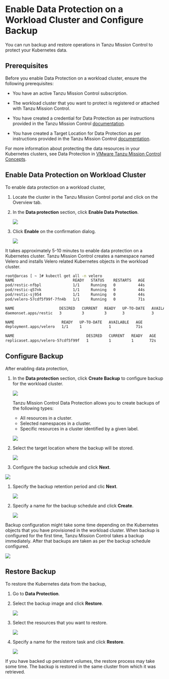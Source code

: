 # Enable Data Protection on a Workload Cluster and Configure Backup

You can run backup and restore operations in Tanzu Mission Control to protect your Kubernetes data.

## Prerequisites
Before you enable Data Protection on a workload cluster, ensure the following prerequisites:

- You have an active Tanzu Mission Control subscription.

- The workload cluster that you want to protect is registered or attached with Tanzu Mission Control.

- You have created a credential for Data Protection as per instructions provided in the Tanzu Mission Control [documentation](https://docs.vmware.com/en/VMware-Tanzu-Mission-Control/services/tanzumc-using/GUID-4F349EE4-9C64-4243-84FF-D287F497A3D0.html).

- You have created a Target Location for Data Protection as per instructions provided in the Tanzu Mission Control [documentation](https://docs.vmware.com/en/VMware-Tanzu-Mission-Control/services/tanzumc-using/GUID-867683CE-8AF0-4DC7-9121-81AD507EDB3B.html).

For more information about protecting the data resources in your Kubernetes clusters, see Data Protection in [VMware Tanzu Mission Control Concepts](https://docs.vmware.com/en/VMware-Tanzu-Mission-Control/services/tanzumc-concepts/GUID-C16557BC-EB1B-4414-8E63-28AD92E0CAE5.html).

## Enable Data Protection on Workload Cluster

To enable data protection on a workload cluster, 

1. Locate the cluster in the Tanzu Mission Control portal and click on the Overview tab. 
2. In the **Data protection** section, click **Enable Data Protection**.

    ![](img/tko-data-protection/tko-dp01.png)

3. Click **Enable** on the confirmation dialog.

    ![](img/tko-data-protection/tko-dp02.png)

It takes approximately 5-10 minutes to enable data protection on a Kubernetes cluster. Tanzu Mission Control creates a namespace named Velero and installs Velero related Kubernetes objects in the workload cluster.

```bash
root@arcas [ ~ ]# kubectl get all -n velero
NAME                          READY   STATUS    RESTARTS   AGE
pod/restic-nfbpl              1/1     Running   0          44s
pod/restic-q57nk              1/1     Running   0          44s
pod/restic-sj954              1/1     Running   0          44s
pod/velero-57cdf5f99f-7fn4b   1/1     Running   0          71s

NAME                    DESIRED   CURRENT   READY   UP-TO-DATE   AVAILABLE   NODE SELECTOR   AGE
daemonset.apps/restic   3         3         3       3            3           <none>          45s

NAME                     READY   UP-TO-DATE   AVAILABLE   AGE
deployment.apps/velero   1/1     1            1           71s

NAME                                DESIRED   CURRENT   READY   AGE
replicaset.apps/velero-57cdf5f99f   1         1         1       72s
```

## Configure Backup

After enabling data protection, 

1. In the **Data protection** section, click **Create Backup** to configure backup for the workload cluster.

    ![](img/tko-data-protection/tko-dp03.png)

    Tanzu Mission Control Data Protection allows you to create backups of the following types:

      - All resources in a cluster.
      - Selected namespaces in a cluster.
      - Specific resources in a cluster identified by a given label.

    ![](img/tko-data-protection/tko-dp04.png)

1. Select the target location where the backup will be stored.

    ![](img/tko-data-protection/tko-dp05.png)

1. Configure the backup schedule and click **Next**.

![](img/tko-data-protection/tko-dp06.png)

1. Specify the backup retention period and clic **Next**.

    ![](img/tko-data-protection/tko-dp07.png)

1. Specify a name for the backup schedule and click **Create**.

    ![](img/tko-data-protection/tko-dp08.png)

Backup configuration might take some time depending on the Kubernetes objects that you have provisioned in the workload cluster. When backup is configured for the first time, Tanzu Mission Control takes a backup immediately. After that backups are taken as per the backup schedule configured.

![](img/tko-data-protection/tko-dp09.png)

## Restore Backup

To restore the Kubernetes data from the backup, 

1. Go to **Data Protection**.
2. Select the backup image and click **Restore**.

    ![](img/tko-data-protection/tko-dp10.png)

1. Select the resources that you want to restore.  

    ![](img/tko-data-protection/tko-dp11.png)

1. Specify a name for the restore task and click **Restore**.

    ![](img/tko-data-protection/tko-dp12.png)

If you have backed up persistent volumes, the restore process may take some time. The backup is restored in the same cluster from which it was retrieved.
